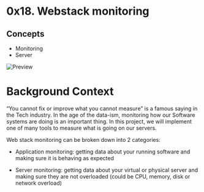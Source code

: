# 0x18. Webstack monitoring

## Concepts

* Monitoring 
* Server

![Preview](https://s3.amazonaws.com/intranet-projects-files/holbertonschool-sysadmin_devops/281/hb3pAsO.png)


# Background Context
“You cannot fix or improve what you cannot measure” is a famous saying in the Tech industry. In the age of the data-ism, monitoring how our Software systems are doing is an important thing. In this project, we will implement one of many tools to measure what is going on our servers.

Web stack monitoring can be broken down into 2 categories:

* Application monitoring: getting data about your running software and making sure it is behaving as expected

* Server monitoring: getting data about your virtual or physical server and making sure they are not overloaded (could be CPU, memory, disk or network overload)

